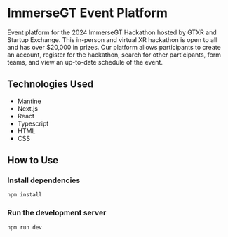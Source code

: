 # ImmerseGT Event Platform

Event platform for the 2024 ImmerseGT Hackathon hosted by GTXR and Startup Exchange. This in-person and virtual XR hackathon is open to all and has over $20,000 in prizes.
Our platform allows participants to create an account, register for the hackathon, search for other participants, form teams, and view an up-to-date schedule of the event.

## Technologies Used

- Mantine
- Next.js
- React
- Typescript
- HTML
- CSS

## How to Use

### Install dependencies

```bash
npm install
```

### Run the development server

```bash
npm run dev
```